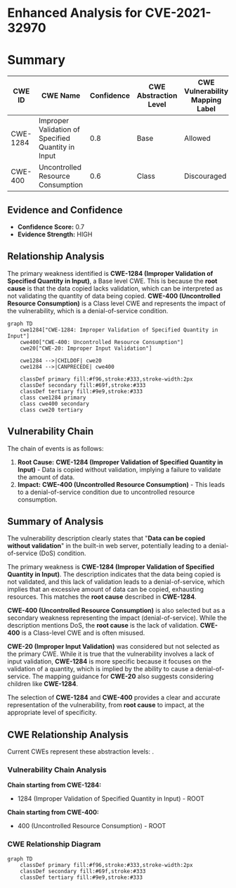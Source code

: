 # Enhanced Analysis for CVE-2021-32970

# Summary
| CWE ID  | CWE Name                                                        | Confidence | CWE Abstraction Level | CWE Vulnerability Mapping Label | CWE-Vulnerability Mapping Notes |
|---------|-----------------------------------------------------------------|------------|-----------------------|---------------------------------|-----------------------------------|
| CWE-1284 | Improper Validation of Specified Quantity in Input               | 0.8        | Base                  | Allowed                         | Primary CWE                       |
| CWE-400 | Uncontrolled Resource Consumption                               | 0.6        | Class                 | Discouraged                     | Secondary CWE                      |

## Evidence and Confidence

*   **Confidence Score:** 0.7
*   **Evidence Strength:** HIGH

## Relationship Analysis
The primary weakness identified is **CWE-1284 (Improper Validation of Specified Quantity in Input)**, a Base level CWE. This is because the **root cause** is that the data copied lacks validation, which can be interpreted as not validating the quantity of data being copied. **CWE-400 (Uncontrolled Resource Consumption)** is a Class level CWE and represents the impact of the vulnerability, which is a denial-of-service condition.

```mermaid
graph TD
    cwe1284["CWE-1284: Improper Validation of Specified Quantity in Input"]
    cwe400["CWE-400: Uncontrolled Resource Consumption"]
    cwe20["CWE-20: Improper Input Validation"]
    
    cwe1284 -->|CHILDOF| cwe20
    cwe1284 -->|CANPRECEDE| cwe400
    
    classDef primary fill:#f96,stroke:#333,stroke-width:2px
    classDef secondary fill:#69f,stroke:#333
    classDef tertiary fill:#9e9,stroke:#333
    class cwe1284 primary
    class cwe400 secondary
    class cwe20 tertiary
```

## Vulnerability Chain
The chain of events is as follows:
1.  **Root Cause:** **CWE-1284 (Improper Validation of Specified Quantity in Input)** - Data is copied without validation, implying a failure to validate the amount of data.
2.  **Impact:** **CWE-400 (Uncontrolled Resource Consumption)** - This leads to a denial-of-service condition due to uncontrolled resource consumption.

## Summary of Analysis
The vulnerability description clearly states that "**Data can be copied without validation**" in the built-in web server, potentially leading to a denial-of-service (DoS) condition.

The primary weakness is **CWE-1284 (Improper Validation of Specified Quantity in Input)**. The description indicates that the data being copied is not validated, and this lack of validation leads to a denial-of-service, which implies that an excessive amount of data can be copied, exhausting resources. This matches the **root cause** described in **CWE-1284**.

**CWE-400 (Uncontrolled Resource Consumption)** is also selected but as a secondary weakness representing the impact (denial-of-service). While the description mentions DoS, the **root cause** is the lack of validation. **CWE-400** is a Class-level CWE and is often misused.

**CWE-20 (Improper Input Validation)** was considered but not selected as the primary CWE. While it is true that the vulnerability involves a lack of input validation, **CWE-1284** is more specific because it focuses on the validation of a quantity, which is implied by the ability to cause a denial-of-service. The mapping guidance for **CWE-20** also suggests considering children like **CWE-1284**.

The selection of **CWE-1284** and **CWE-400** provides a clear and accurate representation of the vulnerability, from **root cause** to impact, at the appropriate level of specificity.


## CWE Relationship Analysis

Current CWEs represent these abstraction levels: .


### Vulnerability Chain Analysis

**Chain starting from CWE-1284:**
- 1284 (Improper Validation of Specified Quantity in Input) - ROOT


**Chain starting from CWE-400:**
- 400 (Uncontrolled Resource Consumption) - ROOT



### CWE Relationship Diagram

```mermaid
graph TD
    classDef primary fill:#f96,stroke:#333,stroke-width:2px
    classDef secondary fill:#69f,stroke:#333
    classDef tertiary fill:#9e9,stroke:#333
```